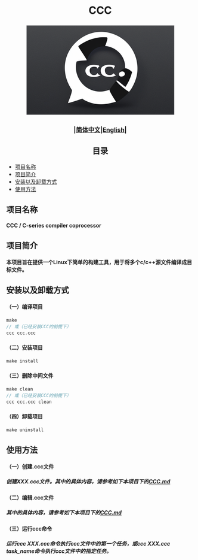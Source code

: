 # <div align="center">CCC</div>
### <div align="center">![CCC_ICON](img/icon.png)</div>

### <div align="center">|[简体中文](README.md)|[English](doc/en/README_en.md)|</div>

## <div align="center">目录</div> 
- [项目名称](#项目名称)
- [项目简介](#项目简介)
- [安装以及卸载方式](#安装以及卸载方式)
- [使用方法](#使用方法)
    
## 项目名称 
#### CCC / C-series compiler coprocessor

## 项目简介
#### 本项目旨在提供一个Linux下简单的构建工具，用于将多个c/c++源文件编译成目标文件。
  
## 安装以及卸载方式
#### （一）编译项目  
```c
make 
// 或（已经安装CCC的前提下）
ccc ccc.ccc
```
#### （二）安装项目
```c
make install
```
#### （三）删除中间文件
```c
make clean
// 或（已经安装CCC的前提下）
ccc ccc.ccc clean
``` 
#### （四）卸载项目
```c
make uninstall
``` 


## 使用方法
#### （一）创建.ccc文件
##### 创建XXX.ccc文件。其中的具体内容，请参考如下本项目下的[CCC.md](doc/cn/CCC.md)
#### （二）编辑.ccc文件  
##### 其中的具体内容，请参考如下本项目下的[CCC.md](doc/cn/CCC.md)
#### （三）运行ccc命令
##### 运行ccc XXX.ccc命令执行ccc文件中的第一个任务，或ccc XXX.ccc task_name命令执行ccc文件中的指定任务。
<!--#### （四）删除中间文件-->
<!--##### 运行ccc $(ccc_file) clean命令，即可删除中间文件。-->


<!--## 关于依赖
#### CCC会为每个.c/.cpp文件创建.o文件，并为这些.o文件建立依赖，依赖的文件为对应的.c/.cpp以及.c/.cpp包含的头文件。因此，当你修改某个.o的对应的.c/.cpp文件以及.c/.cpp包含的头文件时，这个.o文件会重新编译。
#### 此外，最终的输出文件依赖于所有的.o文件。-->